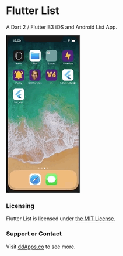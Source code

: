 # Flutter List
A Dart 2 / Flutter B3 iOS and Android List App.

![](art/screenshot/List-00.gif?raw=true)

### Licensing
Flutter List is licensed under [the MIT License](LICENSE).

### Support or Contact
Visit [ddApps.co](http://ddapps.co) to see more.